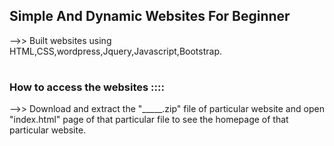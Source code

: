 
## Simple And Dynamic Websites For Beginner
-->> Built websites using HTML,CSS,wordpress,Jquery,Javascript,Bootstrap.
#
#
### How to access the websites ::::
-->> Download and extract the "_____.zip" file of particular website and open "index.html" page of that particular file to see the homepage of that particular website.
#
